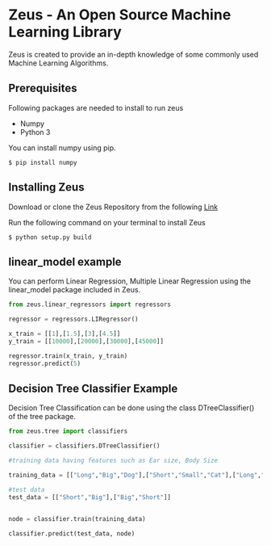 # Zeus - An Open Source Machine Learning Library

Zeus is created to provide an in-depth knowledge of some commonly used Machine Learning Algorithms.

## Prerequisites

Following packages are needed to install to run zeus

- Numpy
- Python 3

You can install numpy using pip.

```
$ pip install numpy
```

## Installing Zeus

Download or clone the Zeus Repository from the following [Link](https://github.com/shibli2700/shibli2700.github.io)

Run the following command on your terminal to install Zeus

```
$ python setup.py build
```

## linear_model example

You can perform Linear Regression, Multiple Linear Regression using the linear_model package included in Zeus.

```python
from zeus.linear_regressors import regressors

regressor = regressors.LIRegressor()

x_train = [[1],[1.5],[3],[4.5]]
y_train = [[10000],[20000],[30000],[45000]]

regressor.train(x_train, y_train)
regressor.predict(5)
```

## Decision Tree Classifier Example

Decision Tree Classification can be done using the class DTreeClassifier() of the tree package.

```python
from zeus.tree import classifiers

classifier = classifiers.DTreeClassifier()

#training data having features such as Ear size, Body Size

training_data = [["Long","Big","Dog"],["Short","Small","Cat"],["Long","Small","Dog"]]

#test data
test_data = [["Short","Big"],["Big","Short"]]


node = classifier.train(training_data)

classifier.predict(test_data, node)
```
